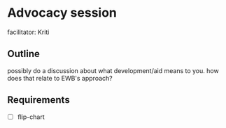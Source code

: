 # Advocacy session

facilitator: Kriti


## Outline


possibly do a discussion about what development/aid means to you. how does that relate to EWB's approach?


## Requirements

 * [ ] flip-chart
